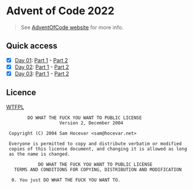 # Advent of Code 2022

> See [AdventOfCode website](https://adventofcode.com/) for more info.

## Quick access

* [x] [Day 01](01/README.md): [Part 1](./01/part1.ts) - [Part 2](./01/part2.ts)
* [x] [Day 02](02/README.md): [Part 1](./02/part1.ts) - [Part 2](./02/part2.ts)
* [x] [Day 03](03/README.md): [Part 1](./03/part1.ts) - [Part 2](./03/part2.ts)

## Licence

[WTFPL](http://www.wtfpl.net/)

```
        DO WHAT THE FUCK YOU WANT TO PUBLIC LICENSE
                    Version 2, December 2004

 Copyright (C) 2004 Sam Hocevar <sam@hocevar.net>

 Everyone is permitted to copy and distribute verbatim or modified
 copies of this license document, and changing it is allowed as long
 as the name is changed.

            DO WHAT THE FUCK YOU WANT TO PUBLIC LICENSE
   TERMS AND CONDITIONS FOR COPYING, DISTRIBUTION AND MODIFICATION

  0. You just DO WHAT THE FUCK YOU WANT TO.
```
